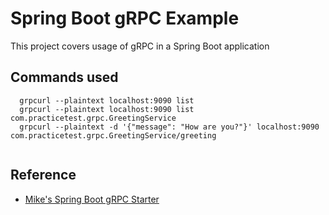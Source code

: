 # Spring Boot gRPC Example
This project covers usage of gRPC in a Spring Boot application

## Commands used
```
  grpcurl --plaintext localhost:9090 list
  grpcurl --plaintext localhost:9090 list com.practicetest.grpc.GreetingService
  grpcurl --plaintext -d '{"message": "How are you?"}' localhost:9090 com.practicetest.grpc.GreetingService/greeting
  
```

## Reference
- [Mike's Spring Boot gRPC Starter](https://yidongnan.github.io/grpc-spring-boot-starter/en/server/getting-started.html)